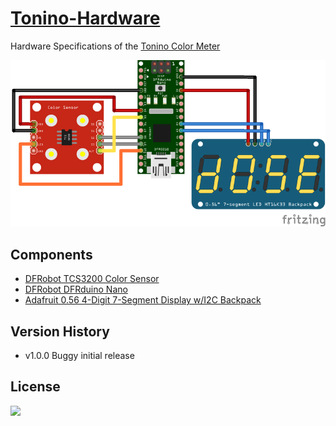 [Tonino-Hardware](http://my-tonino.com)
===============

Hardware Specifications of the [Tonino Color Meter](http://my-tonino.com)


![](img/tonino-fritzing.png?raw=true)


Components
----------

- [DFRobot TCS3200 Color Sensor](http://www.dfrobot.com/index.php?route=product/product&product_id=540)
- [DFRobot DFRduino Nano](http://www.dfrobot.com/index.php?route=product/product&product_id=67atmega-328.html)
- [Adafruit 0.56 4-Digit 7-Segment Display w/I2C Backpack](http://www.adafruit.com/products/879)


Version History
---------------
- v1.0.0 Buggy initial release

License
-------

[![](http://i.creativecommons.org/l/by-sa/3.0/88x31.png)](http://creativecommons.org/licenses/by-sa/3.0/)